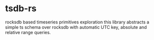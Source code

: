# tsdb-rs
rocksdb based timeseries primitives exploration
this library abstracts a simple ts schema over rocksdb with automatic UTC key, absolute and relative range queries.
